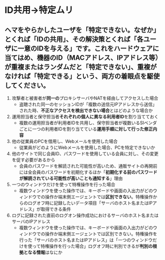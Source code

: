 # ID共用→特定ムリ

## ヘマをやらかしたユーザを「特定できない。なぜか」とくれば「IDの**共用**」、その解決策とくれば「各ユーザに一意のIDを与える」です。これをハードウェアに当てはめ、機器のID（MACアドレス、IPアドレス等）が重複またはランダムだと「特定できない」、重複がなければ「特定できる」という、両方の着眼点を駆使してください。

1. 攻撃者と被害者が**同一の**プロキシサーバやNATを経由してアクセスした場合
    * 盗聴された同一のセッションIDが「複数の送信元IPアドレスから送信」された時、**不正なアクセスを検出できない場合**とはどのような場合か
2. 運用担当者と保守担当者**それぞれの個人に異なる利用者ID**を割り当てておく
    * 複数の運用担当者が利用者IDを共用し、保守担当者が複数いるSIベンダごとに一つの利用者IDを割り当てている**運用手順に対して行った修正内容**
3. 他の従業員のPCを借用し、Webメールを使用した場合
    * 従業員がどのようにWebメールを使用した場合、PCを特定できないか
4. 他のサイトで同じ会員ID、パスワードを使用している会員に対し、その変更を促す必要があるから
    * 会員のパスワードを解読された可能性が高いため、通販サイトの再開前には全会員のパスワードを初期化するほか「**初期化する前のパスワードが解読されている可能性が高いことも通知する**」理由
5. 一つのウィンドウだけを使って特権操作を行った場合
    * 複数ウィンドウを使った操作では、キーボードや画面の入出力がどのウィンドウでの操作か端末側エージェントでは**区別できない**。特権操作からのログオフ時に記録したいデータ項目「サーバのホスト名またはIPアドレス」が取得できる条件
6. ログに記録された直前のログオン操作成功におけるサーバのホスト名またはサーバのIPアドレス
    * 複数ウィンドウを使った操作では、キーボードや画面の入出力がどのウィンドウでの操作か端末側エージェントでは区別できない。特権操作を行った「サーバのホスト名またはIPアドレス」は「一つのウィンドウだけを使って特権操作を行った場合」ログオフ時に判別できるが**判別の根拠となる情報**はなにか
    
